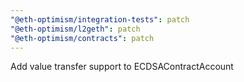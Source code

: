 ```yaml
---
"@eth-optimism/integration-tests": patch
"@eth-optimism/l2geth": patch
"@eth-optimism/contracts": patch
---
```


Add value transfer support to ECDSAContractAccount

